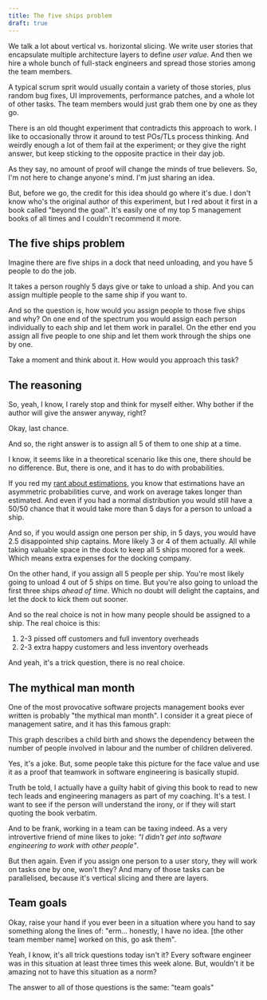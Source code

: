 ```yaml
---
title: The five ships problem
draft: true
---
```


We talk a lot about vertical vs. horizontal slicing. We write user stories that
encapsulate multiple architecture layers to define _user value_. And then we
hire a whole bunch of full-stack engineers and spread those stories among the
team members.

A typical scrum sprit would usually contain a variety of those stories, plus
random bug fixes, UI improvements, performance patches, and a whole lot of other
tasks. The team members would just grab them one by one as they go.

There is an old thought experiment that contradicts this approach to work. I
like to occasionally throw it around to test POs/TLs process thinking. And
weirdly enough a lot of them fail at the experiment; or they give the right
answer, but keep sticking to the opposite practice in their day job.

As they say, no amount of proof will change the minds of true believers. So, I'm
not here to change anyone's mind. I'm just sharing an idea.

But, before we go, the credit for this idea should go where it's due. I don't
know who's the original author of this experiment, but I red about it first in a
book called "beyond the goal". It's easily one of my top 5 management books of
all times and I couldn't recommend it more.

## The five ships problem

Imagine there are five ships in a dock that need unloading, and you have 5
people to do the job.

<!-- ![Initial state](./images/five-ships-empty.png) -->

It takes a person roughly 5 days give or take to unload a ship. And you can
assign multiple people to the same ship if you want to.

And so the question is, how would you assign people to those five ships and why?
On one end of the spectrum you would assign each person individually to each
ship and let them work in parallel. On the ether end you assign all five people
to one ship and let them work through the ships one by one.

<!-- ![Available options](./images/five-ships-options.png) -->

Take a moment and think about it. How would you approach this task?

## The reasoning

So, yeah, I know, I rarely stop and think for myself either. Why bother if the
author will give the answer anyway, right?

Okay, last chance.

And so, the right answer is to assign all 5 of them to one ship at a time.

I know, it seems like in a theoretical scenario like this one, there should be
no difference. But, there is one, and it has to do with probabilities.

If you red my [rant about estimations](/posts/3OvR4), you know that estimations
have an asymmetric probabilities curve, and work on average takes longer than
estimated. And even if you had a normal distribution you would still have a
50/50 chance that it would take more than 5 days for a person to unload a ship.

And so, if you would assign one person per ship, in 5 days, you would have 2.5
disappointed ship captains. More likely 3 or 4 of them actually. All while
taking valuable space in the dock to keep all 5 ships moored for a week. Which
means extra expenses for the docking company.

On the other hand, if you assign all 5 people per ship. You're most likely going
to unload 4 out of 5 ships on time. But you're also going to unload the first
three ships _ahead of time_. Which no doubt will delight the captains, and let
the dock to kick them out sooner.

And so the real choice is not in how many people should be assigned to a ship.
The real choice is this:

1. 2-3 pissed off customers and full inventory overheads
2. 2-3 extra happy customers and less inventory overheads

And yeah, it's a trick question, there is no real choice.

## The mythical man month

One of the most provocative software projects management books ever written is
probably "the mythical man month". I consider it a great piece of management
satire, and it has this famous graph:

<!-- ![Mythical man month](./images/people-vs-children.png) -->

This graph describes a child birth and shows the dependency between the number
of people involved in labour and the number of children delivered.

Yes, it's a joke. But, some people take this picture for the face value and use
it as a proof that teamwork in software engineering is basically stupid.

Truth be told, I actually have a guilty habit of giving this book to read to new
tech leads and engineering managers as part of my coaching. It's a test. I want
to see if the person will understand the irony, or if they will start quoting
the book verbatim.

And to be frank, working in a team can be taxing indeed. As a very introvertive
friend of mine likes to joke: _"I didn't get into software engineering to work
with other people"_.

But then again. Even if you assign one person to a user story, they will work on
tasks one by one, won't they? And many of those tasks can be parallelised,
because it's vertical slicing and there are layers.

## Team goals

Okay, raise your hand if you ever been in a situation where you hand to say
something along the lines of: "erm... honestly, I have no idea. [the other team
member name] worked on this, go ask them".

Yeah, I know, it's all trick questions today isn't it? Every software engineer
was in this situation at least three times this week alone. But, wouldn't it be
amazing not to have this situation as a norm?

The answer to all of those questions is the same: "team goals"
